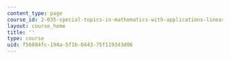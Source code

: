 ```yaml
---
content_type: page
course_id: 2-035-special-topics-in-mathematics-with-applications-linear-algebra-and-the-calculus-of-variations-spring-2007
layout: course_home
title: ''
type: course
uid: f56804fc-194a-5f1b-0443-75f119343d06
---
```

